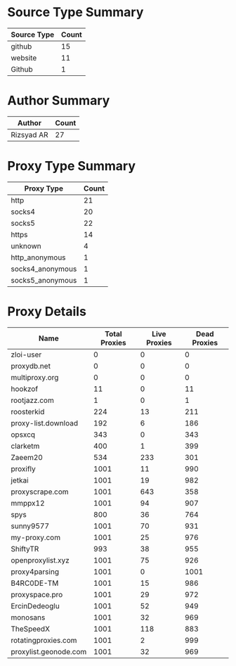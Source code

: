 # Source Type Summary

| Source Type | Count |
|-------------|-------|
| github | 15 |
| website | 11 |
| Github | 1 |


# Author Summary

| Author | Count |
|--------|-------|
| Rizsyad AR | 27 |


# Proxy Type Summary

| Proxy Type | Count |
|------------|-------|
| http | 21 |
| socks4 | 20 |
| socks5 | 22 |
| https | 14 |
| unknown | 4 |
| http_anonymous | 1 |
| socks4_anonymous | 1 |
| socks5_anonymous | 1 |


# Proxy Details

| Name | Total Proxies | Live Proxies | Dead Proxies |
|------|---------------|--------------|---------------|
| zloi-user | 0 | 0 | 0 |
| proxydb.net | 0 | 0 | 0 |
| multiproxy.org | 0 | 0 | 0 |
| hookzof | 11 | 0 | 11 |
| rootjazz.com | 1 | 0 | 1 |
| roosterkid | 224 | 13 | 211 |
| proxy-list.download | 192 | 6 | 186 |
| opsxcq | 343 | 0 | 343 |
| clarketm | 400 | 1 | 399 |
| Zaeem20 | 534 | 233 | 301 |
| proxifly | 1001 | 11 | 990 |
| jetkai | 1001 | 19 | 982 |
| proxyscrape.com | 1001 | 643 | 358 |
| mmppx12 | 1001 | 94 | 907 |
| spys | 800 | 36 | 764 |
| sunny9577 | 1001 | 70 | 931 |
| my-proxy.com | 1001 | 25 | 976 |
| ShiftyTR | 993 | 38 | 955 |
| openproxylist.xyz | 1001 | 75 | 926 |
| proxy4parsing | 1001 | 0 | 1001 |
| B4RC0DE-TM | 1001 | 15 | 986 |
| proxyspace.pro | 1001 | 29 | 972 |
| ErcinDedeoglu | 1001 | 52 | 949 |
| monosans | 1001 | 32 | 969 |
| TheSpeedX | 1001 | 118 | 883 |
| rotatingproxies.com | 1001 | 2 | 999 |
| proxylist.geonode.com | 1001 | 32 | 969 |
